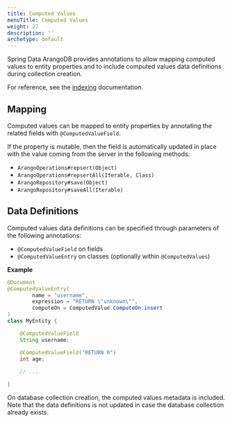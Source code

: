 ```yaml
---
title: Computed Values
menuTitle: Computed Values
weight: 27
description: ''
archetype: default
---
```

Spring Data ArangoDB provides annotations to allow mapping computed values to
entity properties and to include computed values data definitions during
collection creation.

For reference, see the [indexing](../../../../../concepts/data-structure/documents/computed-values.md)
documentation.

## Mapping

Computed values can be mapped to entity properties by annotating the related
fields with `@ComputedValueField`. 
 
If the property is mutable, then the field is automatically updated in place
with the value coming from the server in the following methods:
- `ArangoOperations#repsert(Object)`
- `ArangoOperations#repsertAll(Iterable, Class)`
- `ArangoRepository#save(Object)`
- `ArangoRepository#saveAll(Iterable)`

## Data Definitions

Computed values data definitions can be specified through parameters of the
following annotations:
- `@ComputedValueField` on fields
- `@ComputedValueEntry` on classes (optionally within `@ComputedValues`)

**Example**

```java
@Document
@ComputedValueEntry(
        name = "username",
        expression = "RETURN \"unknown\"",
        computeOn = ComputedValue.ComputeOn.insert
)
class MyEntity {

    @ComputedValueField
    String username;

    @ComputedValueField("RETURN 0")
    int age;
    
    // ...

}
```

On database collection creation, the computed values metadata is included.
Note that the data definitions is not updated in case the database collection
already exists. 
